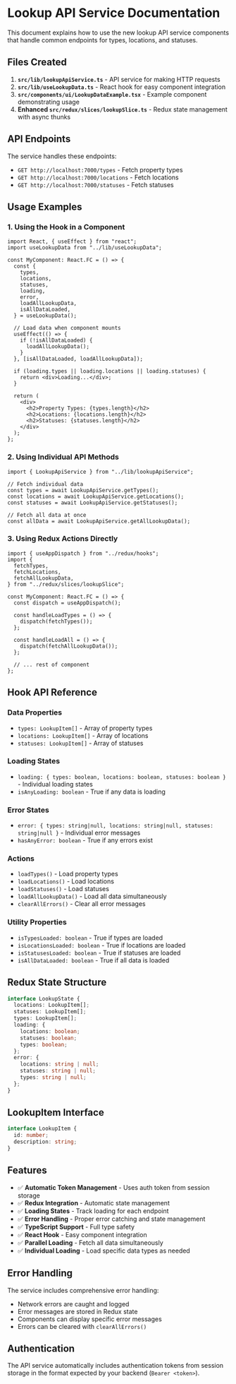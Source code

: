 # Lookup API Service Documentation

This document explains how to use the new lookup API service components that handle common endpoints for types, locations, and statuses.

## Files Created

1. **`src/lib/lookupApiService.ts`** - API service for making HTTP requests
2. **`src/lib/useLookupData.ts`** - React hook for easy component integration
3. **`src/components/ui/LookupDataExample.tsx`** - Example component demonstrating usage
4. **Enhanced `src/redux/slices/lookupSlice.ts`** - Redux state management with async thunks

## API Endpoints

The service handles these endpoints:

- `GET http://localhost:7000/types` - Fetch property types
- `GET http://localhost:7000/locations` - Fetch locations
- `GET http://localhost:7000/statuses` - Fetch statuses

## Usage Examples

### 1. Using the Hook in a Component

```tsx
import React, { useEffect } from "react";
import useLookupData from "../lib/useLookupData";

const MyComponent: React.FC = () => {
  const {
    types,
    locations,
    statuses,
    loading,
    error,
    loadAllLookupData,
    isAllDataLoaded,
  } = useLookupData();

  // Load data when component mounts
  useEffect(() => {
    if (!isAllDataLoaded) {
      loadAllLookupData();
    }
  }, [isAllDataLoaded, loadAllLookupData]);

  if (loading.types || loading.locations || loading.statuses) {
    return <div>Loading...</div>;
  }

  return (
    <div>
      <h2>Property Types: {types.length}</h2>
      <h2>Locations: {locations.length}</h2>
      <h2>Statuses: {statuses.length}</h2>
    </div>
  );
};
```

### 2. Using Individual API Methods

```tsx
import { LookupApiService } from "../lib/lookupApiService";

// Fetch individual data
const types = await LookupApiService.getTypes();
const locations = await LookupApiService.getLocations();
const statuses = await LookupApiService.getStatuses();

// Fetch all data at once
const allData = await LookupApiService.getAllLookupData();
```

### 3. Using Redux Actions Directly

```tsx
import { useAppDispatch } from "../redux/hooks";
import {
  fetchTypes,
  fetchLocations,
  fetchAllLookupData,
} from "../redux/slices/lookupSlice";

const MyComponent: React.FC = () => {
  const dispatch = useAppDispatch();

  const handleLoadTypes = () => {
    dispatch(fetchTypes());
  };

  const handleLoadAll = () => {
    dispatch(fetchAllLookupData());
  };

  // ... rest of component
};
```

## Hook API Reference

### Data Properties

- `types: LookupItem[]` - Array of property types
- `locations: LookupItem[]` - Array of locations
- `statuses: LookupItem[]` - Array of statuses

### Loading States

- `loading: { types: boolean, locations: boolean, statuses: boolean }` - Individual loading states
- `isAnyLoading: boolean` - True if any data is loading

### Error States

- `error: { types: string|null, locations: string|null, statuses: string|null }` - Individual error messages
- `hasAnyError: boolean` - True if any errors exist

### Actions

- `loadTypes()` - Load property types
- `loadLocations()` - Load locations
- `loadStatuses()` - Load statuses
- `loadAllLookupData()` - Load all data simultaneously
- `clearAllErrors()` - Clear all error messages

### Utility Properties

- `isTypesLoaded: boolean` - True if types are loaded
- `isLocationsLoaded: boolean` - True if locations are loaded
- `isStatusesLoaded: boolean` - True if statuses are loaded
- `isAllDataLoaded: boolean` - True if all data is loaded

## Redux State Structure

```typescript
interface LookupState {
  locations: LookupItem[];
  statuses: LookupItem[];
  types: LookupItem[];
  loading: {
    locations: boolean;
    statuses: boolean;
    types: boolean;
  };
  error: {
    locations: string | null;
    statuses: string | null;
    types: string | null;
  };
}
```

## LookupItem Interface

```typescript
interface LookupItem {
  id: number;
  description: string;
}
```

## Features

- ✅ **Automatic Token Management** - Uses auth token from session storage
- ✅ **Redux Integration** - Automatic state management
- ✅ **Loading States** - Track loading for each endpoint
- ✅ **Error Handling** - Proper error catching and state management
- ✅ **TypeScript Support** - Full type safety
- ✅ **React Hook** - Easy component integration
- ✅ **Parallel Loading** - Fetch all data simultaneously
- ✅ **Individual Loading** - Load specific data types as needed

## Error Handling

The service includes comprehensive error handling:

- Network errors are caught and logged
- Error messages are stored in Redux state
- Components can display specific error messages
- Errors can be cleared with `clearAllErrors()`

## Authentication

The API service automatically includes authentication tokens from session storage in the format expected by your backend (`Bearer <token>`).
